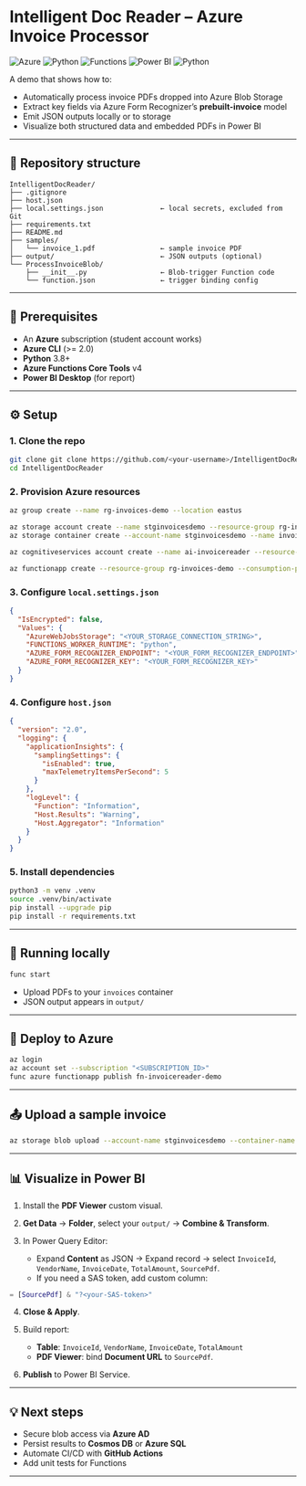 # Intelligent Doc Reader – Azure Invoice Processor

![Azure](https://img.shields.io/badge/Azure-Form%20Recognizer-blue) ![Python](https://img.shields.io/badge/Python-3.8+-blue) ![Functions](https://img.shields.io/badge/Azure%20Functions-v4-green) ![Power BI](https://img.shields.io/badge/Power%20BI-Report-yellow) ![Python](https://img.shields.io/badge/Python-3.8%2B-blue)

A demo that shows how to:

* Automatically process invoice PDFs dropped into Azure Blob Storage
* Extract key fields via Azure Form Recognizer’s **prebuilt-invoice** model
* Emit JSON outputs locally or to storage
* Visualize both structured data and embedded PDFs in Power BI

---

## 📁 Repository structure

```
IntelligentDocReader/
├── .gitignore
├── host.json
├── local.settings.json              ← local secrets, excluded from Git
├── requirements.txt
├── README.md
├── samples/
│   └── invoice_1.pdf                ← sample invoice PDF
├── output/                          ← JSON outputs (optional)
└── ProcessInvoiceBlob/
    ├── __init__.py                  ← Blob-trigger Function code
    └── function.json                ← trigger binding config
```

---

## 🔧 Prerequisites

* An **Azure** subscription (student account works)
* **Azure CLI** (>= 2.0)
* **Python** 3.8+
* **Azure Functions Core Tools** v4
* **Power BI Desktop** (for report)

---

## ⚙️ Setup

### 1. Clone the repo

```bash
git clone git clone https://github.com/<your-username>/IntelligentDocReader.git
cd IntelligentDocReader
```

### 2. Provision Azure resources

```bash
az group create --name rg-invoices-demo --location eastus

az storage account create --name stginvoicesdemo --resource-group rg-invoices-demo --sku Standard_LRS --location eastus
az storage container create --account-name stginvoicesdemo --name invoices

az cognitiveservices account create --name ai-invoicereader --resource-group rg-invoices-demo --kind FormRecognizer --sku F0 --location eastus

az functionapp create --resource-group rg-invoices-demo --consumption-plan-location eastus --runtime python --functions-version 4 --name fn-invoicereader-demo --storage-account stginvoicesdemo
```

### 3. Configure `local.settings.json`

```json
{
  "IsEncrypted": false,
  "Values": {
    "AzureWebJobsStorage": "<YOUR_STORAGE_CONNECTION_STRING>",
    "FUNCTIONS_WORKER_RUNTIME": "python",
    "AZURE_FORM_RECOGNIZER_ENDPOINT": "<YOUR_FORM_RECOGNIZER_ENDPOINT>",
    "AZURE_FORM_RECOGNIZER_KEY": "<YOUR_FORM_RECOGNIZER_KEY>"
  }
}
```

### 4. Configure `host.json`

```json
{
  "version": "2.0",
  "logging": {
    "applicationInsights": {
      "samplingSettings": {
        "isEnabled": true,
        "maxTelemetryItemsPerSecond": 5
      }
    },
    "logLevel": {
      "Function": "Information",
      "Host.Results": "Warning",
      "Host.Aggregator": "Information"
    }
  }
}
```

### 5. Install dependencies

```bash
python3 -m venv .venv
source .venv/bin/activate
pip install --upgrade pip
pip install -r requirements.txt
```

---

## 🏃 Running locally

```bash
func start
```

* Upload PDFs to your `invoices` container
* JSON output appears in `output/`

---

## 🚀 Deploy to Azure

```bash
az login
az account set --subscription "<SUBSCRIPTION_ID>"
func azure functionapp publish fn-invoicereader-demo
```

---

## 📤 Upload a sample invoice

```bash
az storage blob upload --account-name stginvoicesdemo --container-name invoices --name invoice_1.pdf --file samples/invoice_1.pdf
```

---

## 📊 Visualize in Power BI

1. Install the **PDF Viewer** custom visual.
2. **Get Data** → **Folder**, select your `output/` → **Combine & Transform**.
3. In Power Query Editor:

   * Expand **Content** as JSON → Expand record → select
     `InvoiceId`, `VendorName`, `InvoiceDate`, `TotalAmount`, `SourcePdf`.
   * If you need a SAS token, add custom column:

```m
= [SourcePdf] & "?<your-SAS-token>"
```

4. **Close & Apply**.
5. Build report:

   * **Table**: `InvoiceId`, `VendorName`, `InvoiceDate`, `TotalAmount`
   * **PDF Viewer**: bind **Document URL** to `SourcePdf`.
6. **Publish** to Power BI Service.

---

## 💡 Next steps

* Secure blob access via **Azure AD**
* Persist results to **Cosmos DB** or **Azure SQL**
* Automate CI/CD with **GitHub Actions**
* Add unit tests for Functions

---


